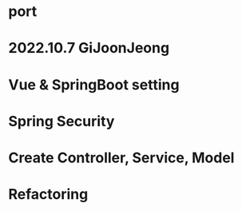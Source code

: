# port

# 2022.10.7 GiJoonJeong
# Vue & SpringBoot setting
# Spring Security
# Create Controller, Service, Model

# Refactoring 
